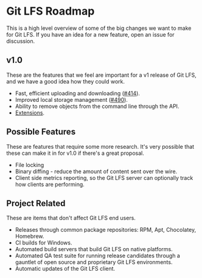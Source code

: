 # Git LFS Roadmap

This is a high level overview of some of the big changes we want to make for
Git LFS. If you have an idea for a new feature, open an issue for discussion.

## v1.0

These are the features that we feel are important for a v1 release of Git LFS,
and we have a good idea how they could work.

* Fast, efficient uploading and downloading ([#414](https://github.com/github/git-lfs/issues/414)).
* Improved local storage management ([#490](https://github.com/github/git-lfs/issues/490)).
* Ability to remove objects from the command line through the API.
* [Extensions](docs/proposals/extensions.md).

## Possible Features

These are features that require some more research. It's very possible that
these can make it in for v1.0 if there's a great proposal.

* File locking
* Binary diffing - reduce the amount of content sent over the wire.
* Client side metrics reporting, so the Git LFS server can optionally track
how clients are performing.

## Project Related

These are items that don't affect Git LFS end users.

* Releases through common package repositories: RPM, Apt, Chocolatey, Homebrew.
* CI builds for Windows.
* Automated build servers that build Git LFS on native platforms.
* Automated QA test suite for running release candidates through a gauntlet of
open source and proprietary Git LFS environments.
* Automatic updates of the Git LFS client.
